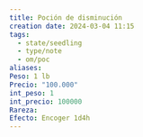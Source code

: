 ```yaml
---
title: Poción de disminución
creation date: 2024-03-04 11:15
tags:
  - state/seedling
  - type/note
  - om/poc
aliases: 
Peso: 1 lb
Precio: "100.000"
int_peso: 1
int_precio: 100000
Rareza: 
Efecto: Encoger 1d4h
---
```


